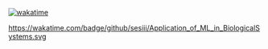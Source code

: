 [![wakatime](https://wakatime.com/badge/github/sesiii/Application_of_ML_in_BiologicalSystems.svg)](https://wakatime.com/badge/github/sesiii/Application_of_ML_in_BiologicalSystems)


https://wakatime.com/badge/github/sesiii/Application_of_ML_in_BiologicalSystems.svg
